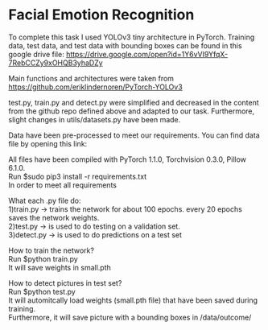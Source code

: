 # Facial Emotion Recognition

To complete this task I used YOLOv3 tiny architecture in PyTorch. Training data, test data, and test data with bounding boxes can be found in this google drive file: https://drive.google.com/open?id=1Y6vVI9YfqX-7RebCCZy9xOHQB3yhaDZy  <br/>

Main functions and architectures were taken from https://github.com/eriklindernoren/PyTorch-YOLOv3

test.py, train.py and detect.py were simplified and decreased in the content from the github repo defined above and adapted to our task.
Furthermore, slight changes in utils/datasets.py have been made.

Data have been pre-processed to meet our requirements.
You can find data file by opening this link:

All files have been compiled with PyTorch 1.1.0, Torchvision 0.3.0, Pillow 6.1.0.<br/>
Run $sudo pip3 install -r requirements.txt<br/>
In order to meet all requirements<br/>

What each .py file do:<br/>
1)train.py -> trains the network for about 100 epochs. every 20 epochs saves the network weights.<br/>
2)test.py -> is used to do testing on a validation set. <br/>
3)detect.py -> is used to do predictions on a test set<br/>

How to train the network?<br/>
Run $python train.py <br/>
It will save weights in small.pth<br/>

How to detect pictures in test set?<br/>
Run $python test.py<br/>
It will automitcally load weights (small.pth file) that have been saved during training.<br/>
Furthermore, it will save picture with a bounding boxes in /data/outcome/<br/>

